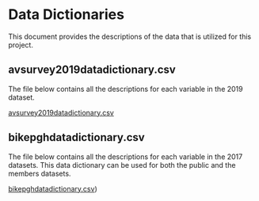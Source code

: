 # Data Dictionaries
This document provides the descriptions of the data that is utilized for this project.

## avsurvey2019datadictionary.csv

The file below contains all the descriptions for each variable in the 2019 dataset.

[avsurvey2019datadictionary.csv](https://github.com/CMU-SoftwareDesignforDS-Team/AutoVehicles/blob/main/Docs/Data_Dictionaries/avsurvey2019datadictionary.csv)

## bikepghdatadictionary.csv

The file below contains all the descriptions for each variable in the 2017 datasets. This data dictionary can be used for both the public and the members datasets.

[bikepghdatadictionary.csv](https://github.com/CMU-SoftwareDesignforDS-Team/AutoVehicles/blob/main/Docs/Data_Dictionaries/bikepghdatadictionary.csv))
